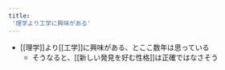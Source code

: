 ```yaml
---
title:
 '理学より工学に興味がある'
---
```



- [[理学]]より[[工学]]に興味がある、とここ数年は思っている
    - そうなると、[[新しい発見を好む性格]]は正確ではなさそう
